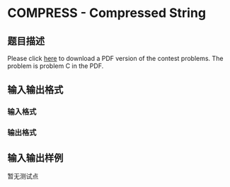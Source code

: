 # COMPRESS - Compressed String

## 题目描述

Please click [here](http://www.spoj.com/content/john_jones:shanghai2009.pdf) to download a PDF version of the contest problems. The problem is problem C in the PDF.

## 输入输出格式

### 输入格式

### 输出格式

## 输入输出样例

暂无测试点

